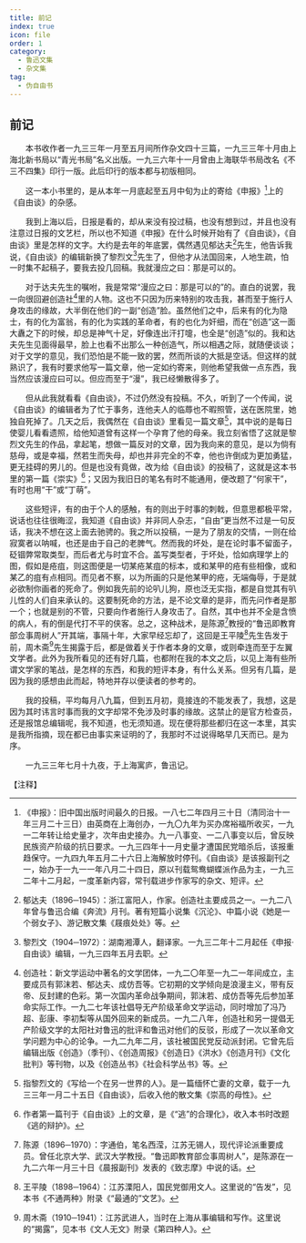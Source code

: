 ```yaml
---
title: 前记
index: true
icon: file
order: 1
category:
  - 鲁迅文集
  - 杂文集
tag:  
  - 伪自由书
---
```


## 前记

　　本书收作者一九三三年一月至五月间所作杂文四十三篇，一九三三年十月由上海北新书局以“青光书局”名义出版。一九三六年十一月曾由上海联华书局改名《不三不四集》印行一版。此后印行的版本都与初版相同。

　　这一本小书里的，是从本年一月底起至五月中旬为止的寄给《申报》[^①]上的《自由谈》的杂感。

　　我到上海以后，日报是看的，却从来没有投过稿，也没有想到过，并且也没有注意过日报的文艺栏，所以也不知道《申报》在什么时候开始有了《自由谈》，《自由谈》里是怎样的文字。大约是去年的年底罢，偶然遇见郁达夫[^②]先生，他告诉我说，《自由谈》的编辑新换了黎烈文[^③]先生了，但他才从法国回来，人地生疏，怕一时集不起稿子，要我去投几回稿。我就漫应之曰：那是可以的。

　　对于达夫先生的嘱咐，我是常常“漫应之曰：那是可以的”的。直白的说罢，我一向很回避创造社[^④]里的人物。这也不只因为历来特别的攻击我，甚而至于施行人身攻击的缘故，大半倒在他们的一副“创造”脸。虽然他们之中，后来有的化为隐士，有的化为富翁，有的化为实践的革命者，有的也化为奸细，而在“创造”这一面大纛之下的时候，却总是神气十足，好像连出汗打嚏，也全是“创造”似的。我和达夫先生见面得最早，脸上也看不出那么一种创造气，所以相遇之际，就随便谈谈；对于文学的意见，我们恐怕是不能一致的罢，然而所谈的大抵是空话。但这样的就熟识了，我有时要求他写一篇文章，他一定如约寄来，则他希望我做一点东西，我当然应该漫应曰可以。但应而至于“漫”，我已经懒散得多了。

　　但从此我就看看《自由谈》，不过仍然没有投稿。不久，听到了一个传闻，说《自由谈》的编辑者为了忙于事务，连他夫人的临蓐也不暇照管，送在医院里，她独自死掉了。几天之后，我偶然在《自由谈》里看见一篇文章[^⑤]，其中说的是每日使婴儿看看遗照，给他知道曾有这样一个孕育了他的母亲。我立刻省悟了这就是黎烈文先生的作品，拿起笔，想做一篇反对的文章，因为我向来的意见，是以为倘有慈母，或是幸福，然若生而失母，却也并非完全的不幸，他也许倒成为更加勇猛，更无挂碍的男儿的。但是也没有竟做，改为给《自由谈》的投稿了，这就是这本书里的第一篇《崇实》[^⑥]；又因为我旧日的笔名有时不能通用，便改题了“何家干”，有时也用“干”或“丁萌”。

　　这些短评，有的由于个人的感触，有的则出于时事的刺戟，但意思都极平常，说话也往往很晦涩，我知道《自由谈》并非同人杂志，“自由”更当然不过是一句反话，我决不想在这上面去驰骋的。我之所以投稿，一是为了朋友的交情，一则在给寂寞者以呐喊，也还是由于自己的老脾气。然而我的坏处，是在论时事不留面子，砭锢弊常取类型，而后者尤与时宜不合。盖写类型者，于坏处，恰如病理学上的图，假如是疮疽，则这图便是一切某疮某疽的标本，或和某甲的疮有些相像，或和某乙的疽有点相同。而见者不察，以为所画的只是他某甲的疮，无端侮辱，于是就必欲制你画者的死命了。例如我先前的论叭儿狗，原也泛无实指，都是自觉其有叭儿性的人们自来承认的。这要制死命的方法，是不论文章的是非，而先问作者是那一个；也就是别的不管，只要向作者施行人身攻击了。自然，其中也并不全是含愤的病人，有的倒是代打不平的侠客。总之，这种战术，是陈源[^⑦]教授的“鲁迅即教育部佥事周树人”开其端，事隔十年，大家早经忘却了，这回是王平陵[^⑧]先生告发于前，周木斋[^⑨]先生揭露于后，都是做着关于作者本身的文章，或则牵连而至于左翼文学者。此外为我所看见的还有好几篇，也都附在我的本文之后，以见上海有些所谓文学家的笔战，是怎样的东西，和我的短评本身，有什么关系。但另有几篇，是因为我的感想由此而起，特地并存以便读者的参考的。

　　我的投稿，平均每月八九篇，但到五月初，竟接连的不能发表了，我想，这是因为其时讳言时事而我的文字却常不免涉及时事的缘故。这禁止的是官方检查员，还是报馆总编辑呢，我不知道，也无须知道。现在便将那些都归在这一本里，其实是我所指摘，现在都已由事实来证明的了，我那时不过说得略早几天而已。是为序。

　　一九三三年七月十九夜，于上海寓庐，鲁迅记。

【注释】

[^①]:《申报》：旧中国出版时间最久的日报。一八七二年四月三十日（清同治十一年三月二十三日）由英商在上海创办，一九〇九年为买办席裕福所收买，一九一二年转让给史量才，次年由史接办。九一八事变、一二八事变以后，曾反映民族资产阶级的抗日要求。一九三四年十一月史量才遭国民党暗杀后，该报重趋保守。一九四九年五月二十六日上海解放时停刊。《自由谈》是该报副刊之一，始办于一九一一年八月二十四日，原以刊载鸳鸯蝴蝶派作品为主，一九三二年十二月起，一度革新内容，常刊载进步作家写的杂文、短评。

[^②]:郁达夫（1896─1945）：浙江富阳人，作家。创造社主要成员之一。一九二八年曾与鲁迅合编《奔流》月刊。著有短篇小说集《沉沦》、中篇小说《她是一个弱女子》、游记散文集《屐痕处处》等。

[^③]:黎烈文（1904─1972）：湖南湘潭人，翻译家。一九三二年十二月起任《申报·自由谈》编辑，一九三四年五月去职。

[^④]:创造社：新文学运动中著名的文学团体，一九二〇年至一九二一年间成立，主要成员有郭沫若、郁达夫、成仿吾等。它初期的文学倾向是浪漫主义，带有反帝、反封建的色彩。第一次国内革命战争期间，郭沫若、成仿吾等先后参加革命实际工作。一九二七年该社倡导无产阶级革命文学运动，同时增加了冯乃超、彭康、李初梨等从国外回来的新成员。一九二八年，创造社和另一提倡无产阶级文学的太阳社对鲁迅的批评和鲁迅对他们的反驳，形成了一次以革命文学问题为中心的论争。一九二九年二月，该社被国民党反动派封闭。它曾先后编辑出版《创造》（季刊）、《创造周报》《创造日》《洪水》《创造月刊》《文化批判》等刊物，以及《创造丛书》《社会科学丛书》等。

[^⑤]:指黎烈文的《写给一个在另一世界的人》。是一篇缅怀亡妻的文章，载于一九三三年一月二十五日《自由谈》，后收入他的散文集《崇高的母性》。

[^⑥]:作者第一篇刊于《自由谈》上的文章，是《“逃”的合理化》，收入本书时改题《逃的辩护》。

[^⑦]:陈源（1896─1970）：字通伯，笔名西滢，江苏无锡人，现代评论派重要成员。曾任北京大学、武汉大学教授。“鲁迅即教育部佥事周树人”，是陈源在一九二六年一月三十日《晨报副刊》发表的《致志摩》中说的话。

[^⑧]:王平陵（1898─1964）：江苏溧阳人，国民党御用文人。这里说的“告发”，见本书《不通两种》附录《“最通的”文艺》。

[^⑨]:周木斋（1910─1941）：江苏武进人，当时在上海从事编辑和写作。这里说的“揭露”，见本书《文人无文》附录《第四种人》。
